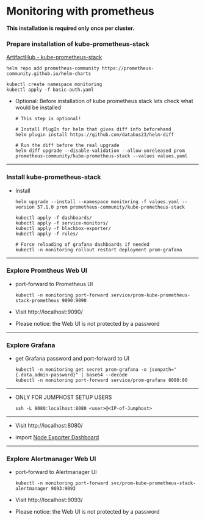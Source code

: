 # Monitoring with prometheus

**This installation is required only once per cluster.**

### Prepare installation of kube-prometheus-stack

[ArtifactHub - kube-prometheus-stack](https://artifacthub.io/packages/helm/prometheus-community/kube-prometheus-stack)

```shell
helm repo add prometheus-community https://prometheus-community.github.io/helm-charts
```

```shell
kubectl create namespace monitoring
kubectl apply -f basic-auth.yaml
```

* Optional: Before installation of kube prometheus stack lets check what would be installed

  ```shell
  # This step is optional!
  
  # Install PlugIn for helm that gives diff info beforehand
  helm plugin install https://github.com/databus23/helm-diff
  
  # Run the diff before the real upgrade
  helm diff upgrade --disable-validation --allow-unreleased prom prometheus-community/kube-prometheus-stack --values values.yaml
  ```

---

### Install kube-prometheus-stack

* Install

  ```shell
  helm upgrade --install --namespace monitoring -f values.yaml --version 57.1.0 prom prometheus-community/kube-prometheus-stack
  
  kubectl apply -f dashboards/
  kubectl apply -f service-monitors/
  kubectl apply -f blackbox-exporter/
  kubectl apply -f rules/
  
  # Force reloading of grafana dashboards if needed
  kubectl -n monitoring rollout restart deployment prom-grafana
  ```

---

### Explore Promtheus Web UI

* port-forward to Prometheus UI

  ```shell
  kubectl -n monitoring port-forward service/prom-kube-prometheus-stack-prometheus 9090:9090
  ```

* Visit http://localhost:9090/
* Please notice: the Web UI is not protected by a password

---

### Explore Grafana

* get Grafana password and port-forward to UI

  ```shell
  kubectl -n monitoring get secret prom-grafana -o jsonpath="{.data.admin-password}" | base64 --decode
  kubectl -n monitoring port-forward service/prom-grafana 8080:80
  ```

---

* ONLY FOR JUMPHOST SETUP USERS

  ```shell
  ssh -L 8080:localhost:8080 <user>@<IP-of-Jumphost>
  ```

---

* Visit http://localhost:8080/

* import [Node Exporter Dashboard](https://grafana.com/grafana/dashboards/13978?pg=dashboards&plcmt=featured-sub1)

---

### Explore Alertmanager Web UI

* port-forward to Alertmanager UI

  ```shell
  kubectl -n monitoring port-forward svc/prom-kube-prometheus-stack-alertmanager 9093:9093
  ```

* Visit http://localhost:9093/
* Please notice: the Web UI is not protected by a password
